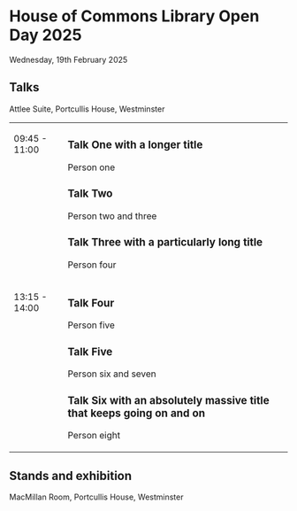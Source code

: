 # House of Commons Library Open Day 2025

Wednesday, 19th February 2025

## Talks

Attlee Suite, Portcullis House, Westminster

<table>
	<tbody>
		<tr>
			<td valign="top">
				<p>09:45 - 11:00</p>
			</td>
			<td>
				<h3>Talk One with a longer title</h3>
				<p>Person one</p>
				<h3>Talk Two</h3>
				<p>Person two and three</p>
				<h3>Talk Three with a particularly long title</h3>
				<p>Person four</p>
			</td>
		</tr>
		<tr>
			<td valign="top">
				<p>13:15 - 14:00</p>
			</td>
			<td>
				<h3>Talk Four</h3>
				<p>Person five</p>
				<h3>Talk Five</h3>
				<p>Person six and seven</p>
				<h3>Talk Six with an absolutely massive title that keeps going on and on</h3>
				<p>Person eight</p>
			</td>
		</tr>
	</tbody>
</table>
		
## Stands and exhibition

MacMillan Room, Portcullis House, Westminster

